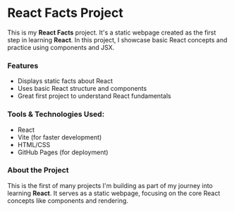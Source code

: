 # React Facts Project

This is my **React Facts** project. It's a static webpage created as the first step in learning **React**. In this project, I showcase basic React concepts and practice using components and JSX. 

### Features
- Displays static facts about React
- Uses basic React structure and components
- Great first project to understand React fundamentals

### Tools & Technologies Used:
- React
- Vite (for faster development)
- HTML/CSS
- GitHub Pages (for deployment)

### About the Project
This is the first of many projects I'm building as part of my journey into learning **React**. It serves as a static webpage, focusing on the core React concepts like components and rendering.
